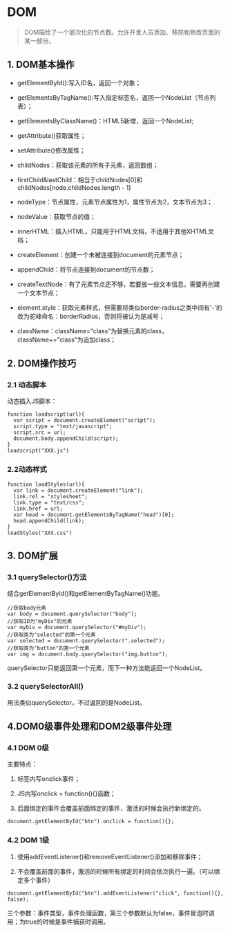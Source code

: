 # DOM
> DOM描绘了一个层次化的节点数。允许开发人员添加、移除和修改页面的某一部分。

## 1. DOM基本操作
* getElementById():写入ID名，返回一个对象；

* getElementsByTagName():写入指定标签名，返回一个NodeList（节点列表）；

* getElementsByClassName()：HTML5新增，返回一个NodeList;

* getAttribute()获取属性；

* setAttribute()修改属性；

* childNodes：获取该元素的所有子元素，返回数组；

* firstChild&lastChild：相当于childNodes[0]和childNodes[node.childNodes.length - 1]

* nodeType：节点属性，元素节点属性为1，属性节点为2，文本节点为3；

* nodeValue：获取节点的值；

* innerHTML：插入HTML，只能用于HTML文档，不适用于其他XHTML文档；

* createElement：创建一个未被连接到document的元素节点；

* appendChild：将节点连接到document的节点数；

* createTextNode：有了元素节点还不够，若要放一些文本信息，需要再创建一个文本节点；

* element.style：获取元素样式，但需要将类似border-radius之类中间有'-'的改为驼峰命名：borderRadius，否则将被认为是减号；

* className：className="class"为替换元素的class，className+="class"为追加class；


## 2. DOM操作技巧
### 2.1 动态脚本
动态插入JS脚本：

    function loadscript(url){
      var script = document.createElement("script");
      script.type = "text/javascript";
      script.src = url;
      document.body.appendChild(script);
    }
    loadscript("XXX.js")

### 2.2动态样式

    function loadStyles(url){
      var link = document.createElement("link");
      link.rel = "stylesheet";
      link.type = "text/css";
      link.href = url;
      var head = document.getElementsByTagName("head")[0];
      head.appendChild(link);
    }
    loadStyles("XXX.css")

## 3. DOM扩展
### 3.1 querySelector()方法
结合getElementById()和getElementByTagName()功能。

    //获取body元素
    var body = document.querySelector("body");
    //获取ID为"myDiv"的元素
    var myDiv = document.querySelector("#myDiv");
    //获取类为"selected"的第一个元素
    var selected = document.querySelector(".selected");
    //获取类为"button"的第一个元素
    var img = document.body.querySelector("img.button");

querySelector只能返回第一个元素，而下一种方法能返回一个NodeList。

### 3.2 querySelectorAll()
用法类似querySelector，不过返回的是NodeList。


## 4.DOM0级事件处理和DOM2级事件处理
### 4.1 DOM 0级

主要特点：

1. 标签内写onclick事件；

2. JS内写onclick = function(){}函数；

3. 后面绑定的事件会覆盖前面绑定的事件，激活的时候会执行新绑定的。

```
document.getElementById("btn").onclick = function(){};
```

### 4.2 DOM 1级

1. 使用addEventListener()和removeEventListener()添加和移除事件；

2. 不会覆盖前面的事件，激活的时候所有绑定的时间会依次执行一遍。（可以绑定多个事件）

```
document.getElementById("btn").addEventListener("click", function(){}, false);
```

三个参数：事件类型，事件处理函数，第三个参数默认为false，事件冒泡时调用；为true的时候是事件捕获时调用。
